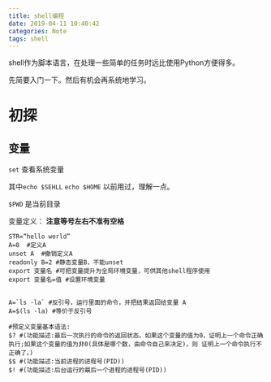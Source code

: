 ```yaml
---
title: shell编程
date: 2019-04-11 10:40:42
categories: Note
tags: shell
---
```


shell作为脚本语言，在处理一些简单的任务时远比使用Python方便得多。

先简要入门一下。然后有机会再系统地学习。

<!---more--->

# 初探

## 变量

`set` 查看系统变量

其中`echo $SEHLL`  `echo $HOME` 以前用过，理解一点。

`$PWD` 是当前目录

变量定义： **注意等号左右不准有空格**

```shell STR=“hello world” 
STR=“hello world”
A=8  #定义A
unset A  #撤销定义A
readonly B=2 #静态变量B，不能unset 
export 变量名 #可把变量提升为全局环境变量，可供其他shell程序使用 
export 变量名=值 #设置环境变量


A=`ls -la` #反引号，运行里面的命令，并把结果返回给变量 A
A=$(ls -la) #等价于反引号

#预定义变量基本语法:
$? #(功能描述:最后一次执行的命令的返回状态。如果这个变量的值为0，证明上一个命令正确执行;如果这个变量的值为非0(具体是哪个数，由命令自己来决定)，则 证明上一个命令执行不正确了。)
$$ #(功能描述:当前进程的进程号(PID))
$! #(功能描述:后台运行的最后一个进程的进程号(PID)) 
```

